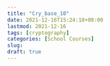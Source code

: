 ```yaml
---
title: "Cry_base_10"
date: 2021-12-16T15:24:18+08:00
lastmod: 2021-12-16
tags: [cryptography]
categories: [School Courses]
slug:
draft: true
---
```



